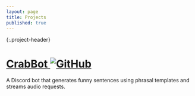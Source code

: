 ```yaml
---
layout: page
title: Projects
published: true
---
```


{:.project-header}
# [CrabBot  ![GitHub]({{site.social-icons}}/GitHub/GitHub-Mark-32px.png "CrabBot on GitHub") ](https://github.com/taothecrab/crabbot)

A Discord bot that generates funny sentences using phrasal templates and streams audio requests.
